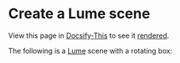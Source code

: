 # Create a Lume scene

View this page in [Docsify-This](https://docsify-this.net) to see it [rendered](https://docsify-this.net/?executeScript=true&basePath=https://raw.githubusercontent.com/trusktr/tmp/main&homepage=test.md#/). 

The following is a [Lume](https://lume.io) scene with a rotating box:

<div style="width: 400px; height: 300px;">
  <lume-scene webgl>
    <lume-box id="box" size="100 100 100" mount-point="0.5 0.5 0.5" color="royalblue" rotation="10 20 30"></lume-box>
    <lume-camera-rig initial-distance="500" min-distance="100" max-distance="1200">
      <lume-point-light color="white" position="-500 -500 500"></lume-point-light>
    </lume-camera-rig>
  </lume-scene>
</div>

<script>
  async function loadScript(URL) {
    const response = await fetch(URL)
    const code = await response.text()
    const script = document.createElement('script')
    script.textContent = code
    document.head.append(script)
  }
  loadScript('https://unpkg.com/lume@0.3.0-alpha.26/dist/global.js').then(() => {
    const {defineElements} = LUME
    defineElements() // defines the Lume elements
    const box = document.getElementById('box') // get a reference to the <lume-box> element
    box.rotation = (x, y, z) => [x, y+0.2, z+0.2] // make it rotate
  })
</script>
